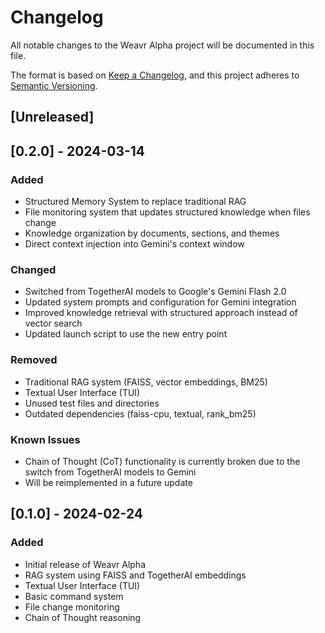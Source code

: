 # Changelog

All notable changes to the Weavr Alpha project will be documented in this file.

The format is based on [Keep a Changelog](https://keepachangelog.com/en/1.0.0/),
and this project adheres to [Semantic Versioning](https://semver.org/spec/v2.0.0.html).

## [Unreleased]

## [0.2.0] - 2024-03-14

### Added

- Structured Memory System to replace traditional RAG
- File monitoring system that updates structured knowledge when files change
- Knowledge organization by documents, sections, and themes
- Direct context injection into Gemini's context window

### Changed

- Switched from TogetherAI models to Google's Gemini Flash 2.0
- Updated system prompts and configuration for Gemini integration
- Improved knowledge retrieval with structured approach instead of vector search
- Updated launch script to use the new entry point

### Removed

- Traditional RAG system (FAISS, vector embeddings, BM25)
- Textual User Interface (TUI)
- Unused test files and directories
- Outdated dependencies (faiss-cpu, textual, rank_bm25)

### Known Issues

- Chain of Thought (CoT) functionality is currently broken due to the switch from TogetherAI models to Gemini
- Will be reimplemented in a future update

## [0.1.0] - 2024-02-24

### Added

- Initial release of Weavr Alpha
- RAG system using FAISS and TogetherAI embeddings
- Textual User Interface (TUI)
- Basic command system
- File change monitoring
- Chain of Thought reasoning
